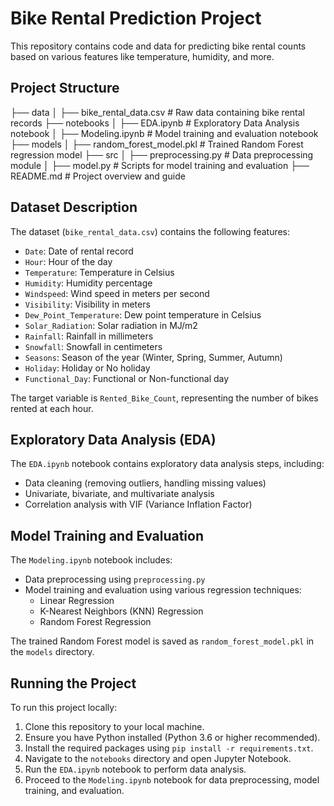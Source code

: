 # Bike Rental Prediction Project

This repository contains code and data for predicting bike rental counts based on various features like temperature, humidity, and more.

## Project Structure
├── data
│   ├── bike_rental_data.csv       # Raw data containing bike rental records
├── notebooks
│   ├── EDA.ipynb                   # Exploratory Data Analysis notebook
│   ├── Modeling.ipynb              # Model training and evaluation notebook
├── models
│   ├── random_forest_model.pkl     # Trained Random Forest regression model
├── src
│   ├── preprocessing.py            # Data preprocessing module
│   ├── model.py                    # Scripts for model training and evaluation
├── README.md                       # Project overview and guide

## Dataset Description

The dataset (`bike_rental_data.csv`) contains the following features:

- `Date`: Date of rental record
- `Hour`: Hour of the day
- `Temperature`: Temperature in Celsius
- `Humidity`: Humidity percentage
- `Windspeed`: Wind speed in meters per second
- `Visibility`: Visibility in meters
- `Dew_Point_Temperature`: Dew point temperature in Celsius
- `Solar_Radiation`: Solar radiation in MJ/m2
- `Rainfall`: Rainfall in millimeters
- `Snowfall`: Snowfall in centimeters
- `Seasons`: Season of the year (Winter, Spring, Summer, Autumn)
- `Holiday`: Holiday or No holiday
- `Functional_Day`: Functional or Non-functional day

The target variable is `Rented_Bike_Count`, representing the number of bikes rented at each hour.

## Exploratory Data Analysis (EDA)

The `EDA.ipynb` notebook contains exploratory data analysis steps, including:
- Data cleaning (removing outliers, handling missing values)
- Univariate, bivariate, and multivariate analysis
- Correlation analysis with VIF (Variance Inflation Factor)

## Model Training and Evaluation

The `Modeling.ipynb` notebook includes:
- Data preprocessing using `preprocessing.py`
- Model training and evaluation using various regression techniques:
  - Linear Regression
  - K-Nearest Neighbors (KNN) Regression
  - Random Forest Regression

The trained Random Forest model is saved as `random_forest_model.pkl` in the `models` directory.

## Running the Project

To run this project locally:
1. Clone this repository to your local machine.
2. Ensure you have Python installed (Python 3.6 or higher recommended).
3. Install the required packages using `pip install -r requirements.txt`.
4. Navigate to the `notebooks` directory and open Jupyter Notebook.
5. Run the `EDA.ipynb` notebook to perform data analysis.
6. Proceed to the `Modeling.ipynb` notebook for data preprocessing, model training, and evaluation.

